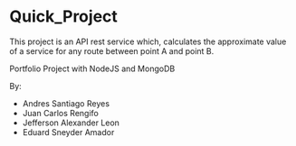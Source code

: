 # Quick_Project
This project is an API rest service which, calculates the approximate value of a service for any route between point A and point B.

Portfolio Project with NodeJS and MongoDB

By:

- Andres Santiago Reyes
- Juan Carlos Rengifo
- Jefferson Alexander Leon
- Eduard Sneyder Amador
